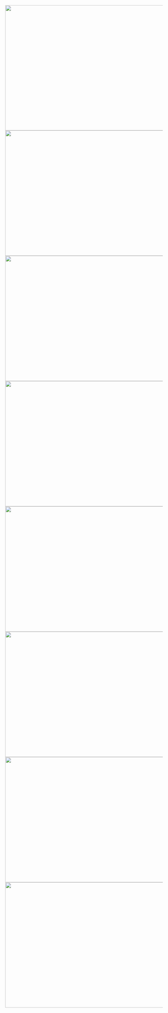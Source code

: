 <img align="center" width="600" height="400" src="https://i.ibb.co/mHQMMb9/bias1.png">

<img align="center" width="600" height="400" src="https://i.ibb.co/XXTFHn1/bias2.png">

<img align="center" width="600" height="400" src="https://i.ibb.co/8PXF1vk/result1.png">

<img align="center" width="600" height="400" src="https://i.ibb.co/jJnY5g4/result2.png">

<img align="center" width="600" height="400" src="https://i.ibb.co/1M3zTTJ/result3.png">

<img align="center" width="600" height="400" src="https://i.ibb.co/M72QJ74/variance.png">

<img align="center" width="600" height="400" src="https://i.ibb.co/PTQ2B7q/variance2.png">

<img align="center" width="600" height="400" src="https://i.ibb.co/sy6sLsX/variance3.png">








